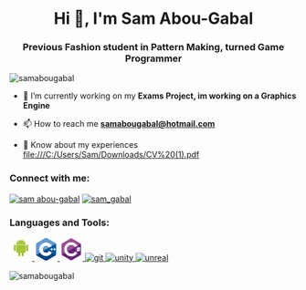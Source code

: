<h1 align="center">Hi 👋, I'm Sam Abou-Gabal</h1>
<h3 align="center">Previous Fashion student in Pattern Making, turned Game Programmer</h3>

<p align="left"> <img src="https://komarev.com/ghpvc/?username=samabougabal&label=Profile%20views&color=0e75b6&style=flat" alt="samabougabal" /> </p>

- 🌱 I’m currently working on my **Exams Project, im working on a Graphics Engine**

- 📫 How to reach me **samabougabal@hotmail.com**

- 📄 Know about my experiences [file:///C:/Users/Sam/Downloads/CV%20(1).pdf](file:///C:/Users/Sam/Downloads/CV%20(1).pdf)

<h3 align="left">Connect with me:</h3>
<p align="left">
<a href="https://linkedin.com/in/sam abou-gabal" target="blank"><img align="center" src="https://raw.githubusercontent.com/rahuldkjain/github-profile-readme-generator/master/src/images/icons/Social/linked-in-alt.svg" alt="sam abou-gabal" height="30" width="40" /></a>
<a href="https://instagram.com/sam_gabal" target="blank"><img align="center" src="https://raw.githubusercontent.com/rahuldkjain/github-profile-readme-generator/master/src/images/icons/Social/instagram.svg" alt="sam_gabal" height="30" width="40" /></a>
</p>

<h3 align="left">Languages and Tools:</h3>
<p align="left"> <a href="https://developer.android.com" target="_blank" rel="noreferrer"> <img src="https://raw.githubusercontent.com/devicons/devicon/master/icons/android/android-original-wordmark.svg" alt="android" width="40" height="40"/> </a> <a href="https://www.w3schools.com/cpp/" target="_blank" rel="noreferrer"> <img src="https://raw.githubusercontent.com/devicons/devicon/master/icons/cplusplus/cplusplus-original.svg" alt="cplusplus" width="40" height="40"/> </a> <a href="https://www.w3schools.com/cs/" target="_blank" rel="noreferrer"> <img src="https://raw.githubusercontent.com/devicons/devicon/master/icons/csharp/csharp-original.svg" alt="csharp" width="40" height="40"/> </a> <a href="https://git-scm.com/" target="_blank" rel="noreferrer"> <img src="https://www.vectorlogo.zone/logos/git-scm/git-scm-icon.svg" alt="git" width="40" height="40"/> </a> <a href="https://unity.com/" target="_blank" rel="noreferrer"> <img src="https://www.vectorlogo.zone/logos/unity3d/unity3d-icon.svg" alt="unity" width="40" height="40"/> </a> <a href="https://unrealengine.com/" target="_blank" rel="noreferrer"> <img src="https://raw.githubusercontent.com/kenangundogan/fontisto/036b7eca71aab1bef8e6a0518f7329f13ed62f6b/icons/svg/brand/unreal-engine.svg" alt="unreal" width="40" height="40"/> </a> </p>

<p><img align="center" src="https://github-readme-stats.vercel.app/api/top-langs?username=samabougabal&show_icons=true&locale=en&layout=compact" alt="samabougabal" /></p>
